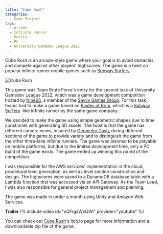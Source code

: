 ```yaml
---
title: "Cube Rush"
categories:
  - Game Project
tags:
  - Arcade
  - Infinite Runner
  - Mobile
  - PC
  - University Gamedev League 2022
---
```


Cube Rush is an arcade-style game where your goal is to avoid obstacles and compete against other players' highscores. The game is a twist on popular infinite runner mobile games such as [Subway Surfers][subway-surfers].

![Cube Rush]({{site.url}}{{site.baseurl}}/assets/images/cube-rush.png)

This game was Team Brute Force's entry for the second task of University Gamedev League 2022, which was a game development competition hosted by [Nine66][nine66], a member of the [Savvy Games Group][savvy-games-group]. For this task, teams had to make a game based on [Blades of Brim][blades-of-brim], which is a [Subway Surfers][subway-surfers] -like infinite runner by the same game company.

We decided to make the game using simple geometric shapes due to time constraints with generating 3D assets. The twist is that the game has different camera views, inspired by [Geometry Dash][geometry-dash], during different sections of the game to provide variety and to distinguish the game from the other three-lane infinite runners. The game was planned to be playable on mobile platforms, but due to the limited development time, only a PC build of the game exists. The game ended up winning this round of the competition.

I was responsible for the AWS services' implementation in the cloud, procedural level generation, as well as level section construction and design. The highscores were saved to a DynamoDB database table with a Lambda function that was accessed via an API Gateway. As the Team Lead, I was also responsible for general project management and planning.

The game was made in under a month using Unity and Amazon Web Services.

**Trailer**
{% include video id="uQFrgxWxQWI" provider="youtube" %}

You can check out [Cube Rush][website]'s itch.io page for more information and a downloadable zip file of the game.

[nine66]: https://www.linkedin.com/company/nine66/
[savvy-games-group]: https://savvygames.com/
[blades-of-brim]: https://sybogames.com/blades-of-brim/
[subway-surfers]: https://sybogames.com/subway-surfers/
[geometry-dash]: https://store.steampowered.com/app/322170/Geometry_Dash/
[website]: https://hunnydragon.itch.io/cuberush

